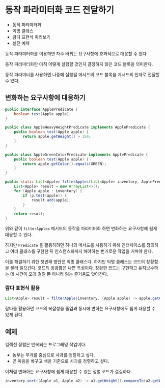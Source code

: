 # 동작 파라미터화 코드 전달하기

- 동작 파라미터화
- 익명 클래스
- 람다 표현식 미리보기
- 실전 예제

동작 파라미터화를 이용하면 자주 바뀌는 요구사항에 효과적으로 대응할 수 있다.

동작 파라미터화란 아직 어떻게 실행할 것인지 결정하지 않은 코드 블록을 의미한다.

동작 파라미터를 사용하면 나중에 실행될 메서드의 코드 블록을 메서드의 인자로 전달할 수 있다.

## 변화하는 요구사항에 대응하기

```java
public interface ApplePredicate {
    boolean test(Apple apple);
}

public class AppleHeavyWeightPredicate implements ApplePredicate {
    public boolean test(Apple apple) {
        return apple.getWeight() > 150;
    }
}

public class AppleGreenColorPredicate implements ApplePredicate {
    public boolean test(Apple apple) {
        return apple.getColor().equals(GREEN);
    }
}

public static List<Apple> filterApples(List<Apple> inventory, ApplePredicate predicate) {
    List<Apple> result = new ArrayList<>();
    for (Apple apple : inventory) {
        if (p.test(apple)) {
            result.add(apple);
        }
    }
    return result;
}
```

위와 같이 `filterApples` 메서드의 동작을 파라미터화 하면 변화하는 요구사항에 쉽게 대응할 수 있다.

하지만 `Predicate` 을 활용하려면 하나의 메서드를 사용하기 위해 인터페이스를 정의하고 여러 클래스를 구현한 뒤 인스턴스화까지 해야하는 번거로운 작업을 거쳐야 한다.

이를 해결하기 위한 첫번째 방안은 익명 클래스다. 하지만 익명 클래스는 코드의 장황함을 불러 일으킨다. 코드의 장황함은 나쁜 특성이다. 장황한 코드는 구현하고 유지보수하는 데 시간이 오래 걸릴 뿐 아니라 읽는 즐거움도 앗아간다.

### 람다 표현식 활용

```java
List<Apple> result = filterApple(inventory, (Apple apple) -> apple.getColor().equals(GREEN));
```

람다를 활용하면 코드의 복잡성을 줄임과 동시에 변하는 요구사항에도 쉽게 대응할 수 있게 된다.

## 예제

컬렉션 정렬은 반복되는 프로그래밍 작업이다.

- 농부는 무게를 중심으로 사과를 정렬하고 싶다.
- 곧 마음을 바꾸고 색을 기준으로 사과를 정렬하고 싶다.

이처럼 변화하는 요구사항에 쉽게 대응할 수 있는 정렬 코드가 절실하다.

```java
inventory.sort((Apple a1, Apple a2) -> a1.getWeight().compareTo(a2.getWeight()));
```